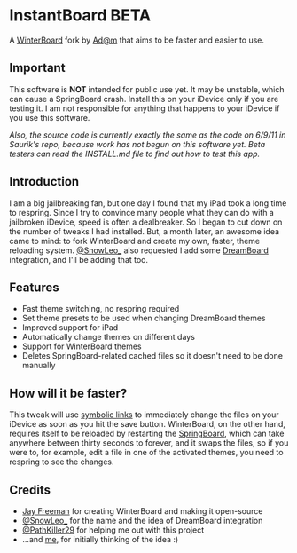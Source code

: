 # InstantBoard BETA #
A [WinterBoard](http://saurik.com) fork by [Ad@m](http://adamscode.sourceforge.net/?wb) that aims to be faster and easier to use. 

## Important ##
This software is **NOT** intended for public use yet. It may be unstable, which can cause a SpringBoard crash. Install this on your iDevice only if you are testing it. 
I am not responsible for anything that happens to your iDevice if you use this software. 

_Also, the source code is currently exactly the same as the code on 6/9/11 in Saurik's repo, because work has not begun on this software yet. Beta testers can read the INSTALL.md file to find out how to test this app._

## Introduction ##
I am a big jailbreaking fan, but one day I found that my iPad took a long time to respring. Since I try to convince many people what they can do with a jailbroken iDevice, speed is often a dealbreaker. So I began to cut down on the number of tweaks I had installed. But, a month later, an awesome idea came to mind: to fork WinterBoard and create my own, faster, theme reloading system. 
[@SnowLeo_](http://twitter.com/#!/SnowLeo_) also requested I add some [DreamBoard](http://code.google.com/p/dreamboard) integration, and I'll be adding that too. 

## Features ##
* Fast theme switching, no respring required
* Set theme presets to be used when changing DreamBoard themes
* Improved support for iPad
* Automatically change themes on different days
* Support for WinterBoard themes
* Deletes SpringBoard-related cached files so it doesn't need to be done manually

## How will it be faster? ##
This tweak will use [symbolic links](http://google.com/search?q=define+symlinks) to immediately change the files on your iDevice as soon as you hit the save button. WinterBoard, on the other hand, requires itself to be reloaded by restarting the [SpringBoard](http://en.wikipedia.org/wiki/SpringBoard), which can take anywhere between thirty seconds to forever, and it swaps the files, so if you were to, for example, edit a file in one of the activated themes, you need to respring to see the changes. 

## Credits ##
* [Jay Freeman](http://saurik.com) for creating WinterBoard and making it open-source
* [@SnowLeo_](http://twitter.com/#!/SnowLeo_) for the name and the idea of DreamBoard integration
* [@PathKiller29](http://twitter.com/#!/PathKiller29) for helping me out with this project
* ...and [me](http://adamscode.sourceforge.net/?wb), for initially thinking of the idea :)